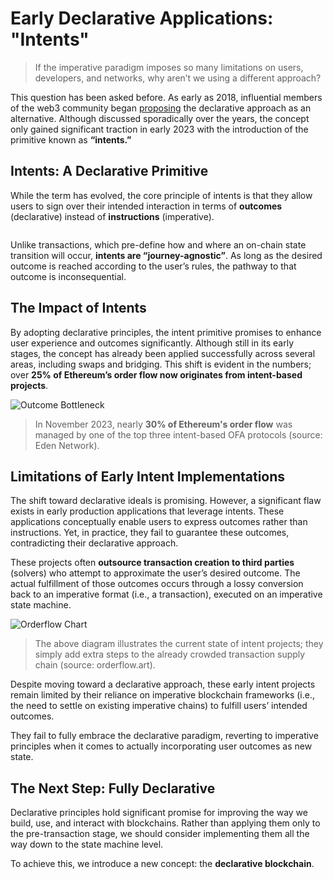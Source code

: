 # Early Declarative Applications: "Intents"

> If the imperative paradigm imposes so many limitations on users, developers, and networks, why aren’t we using a different approach?

This question has been asked before. As early as 2018, influential members of the web3 community began [proposing](https://medium.com/summa-technology/declarative-smart-contracts-4edaf7ec2e30) the declarative approach as an alternative. Although discussed sporadically over the years, the concept only gained significant traction in early 2023 with the introduction of the primitive known as **“intents.”**

## Intents: A Declarative Primitive

While the term has evolved, the core principle of intents is that they allow users to sign over their intended interaction in terms of **outcomes** (declarative) instead of **instructions** (imperative).

<script setup>
import Tweet from "vue-tweet";
</script>

<div style="display: flex;  solid #ddd; border-radius: 12px;  overflow: hidden; max-width: 500px; margin-left: auto; margin-right: auto; padding: 0; background-color: #fff;">

   <div style="width: 100%; margin-left: 10px; margin-right: 10px; padding: 0; line-height: 0; background-color: #fff;">
       <Tweet tweet-url="https://x.com/CannnGurel/status/1663292583550803969" />
   </div>

</div>


Unlike transactions, which pre-define how and where an on-chain state transition will occur, **intents are “journey-agnostic”**. As long as the desired outcome is reached according to the user’s rules, the pathway to that outcome is inconsequential.

## The Impact of Intents

By adopting declarative principles, the intent primitive promises to enhance user experience and outcomes significantly. Although still in its early stages, the concept has already been applied successfully across several areas, including swaps and bridging. This shift is evident in the numbers; over **25% of Ethereum’s order flow now originates from intent-based projects**.

<img src="/images/eden-network.png" alt="Outcome Bottleneck">

>In November 2023, nearly **30% of Ethereum's order flow** was managed by one of the top three intent-based OFA protocols (source: Eden Network).

## Limitations of Early Intent Implementations

The shift toward declarative ideals is promising. However, a significant flaw exists in early production applications that leverage intents. These applications conceptually enable users to express outcomes rather than instructions. Yet, in practice, they fail to guarantee these outcomes, contradicting their declarative approach.

These projects often **outsource transaction creation to third parties** (solvers) who attempt to approximate the user’s desired outcome. The actual fulfillment of those outcomes occurs through a lossy conversion back to an imperative format (i.e., a transaction), executed on an imperative state machine.

<img src="/images/order-flow-chart.png" alt="Orderflow Chart">

>The above diagram illustrates the current state of intent projects; they simply add extra steps to the already crowded transaction supply chain (source: orderflow.art).

Despite moving toward a declarative approach, these early intent projects remain limited by their reliance on imperative blockchain frameworks (i.e., the need to settle on existing imperative chains) to fulfill users’ intended outcomes.

They fail to fully embrace the declarative paradigm, reverting to imperative principles when it comes to actually incorporating user outcomes as new state.

## The Next Step: Fully Declarative

Declarative principles hold significant promise for improving the way we build, use, and interact with blockchains. Rather than applying them only to the pre-transaction stage, we should consider implementing them all the way down to the state machine level.

To achieve this, we introduce a new concept: the **declarative blockchain**.
